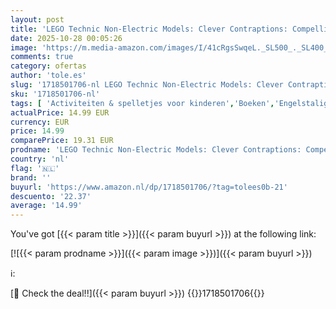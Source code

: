 ```yaml
---
layout: post
title: 'LEGO Technic Non-Electric Models: Clever Contraptions: Compelling Contraptions'
date: 2025-10-28 00:05:26
image: 'https://m.media-amazon.com/images/I/41cRgsSwqeL._SL500_._SL400_.jpg'
comments: true
category: ofertas
author: 'tole.es'
slug: '1718501706-nl LEGO Technic Non-Electric Models: Clever Contraptions:...'
sku: '1718501706-nl'
tags: [ 'Activiteiten & spelletjes voor kinderen','Boeken','Engelstalige boeken','Featured Categories','Hobbys, kunstnijverheid & huis','Industriële, operationele & productiesystemen','Kinderboeken','Kinderboeken over geografie & cultuur','Kinderboeken over knutselen & hobbys','Kinderboeken over thuis','Kinderboeken over waar we wonen','Kunstnijverheid & hobby speelgoed & model','Kunstnijverheid & hobbys','Machinebouw','Puzzels & spellen','Robotica','Techniek','Techniek & transport','Werktuigbouwkunde','🇳🇱', ]
actualPrice: 14.99 EUR
currency: EUR
price: 14.99
comparePrice: 19.31 EUR
prodname: 'LEGO Technic Non-Electric Models: Clever Contraptions: Compelling Contraptions'
country: 'nl'
flag: '🇳🇱'
brand: ''
buyurl: 'https://www.amazon.nl/dp/1718501706/?tag=tolees0b-21'
descuento: '22.37'
average: '14.99'
---
```


You've got [{{< param title >}}]({{< param buyurl >}}) at the following link:

[![{{< param prodname >}}]({{< param image >}})]({{< param buyurl >}})

ℹ️:


[🛒 Check the deal!!]({{< param buyurl >}})
{{<world>}}1718501706{{</world>}}
